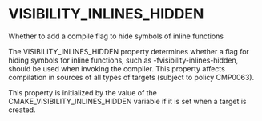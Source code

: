   

# VISIBILITY_INLINES_HIDDEN  
Whether to add a compile flag to hide symbols of inline functions  

The VISIBILITY_INLINES_HIDDEN property determines whether a flag for
hiding symbols for inline functions, such as -fvisibility-inlines-hidden,
should be used when invoking the compiler.  This property affects compilation
in sources of all types of targets (subject to policy CMP0063).  

This property is initialized by
the value of the CMAKE_VISIBILITY_INLINES_HIDDEN variable if it
is set when a target is created.  

